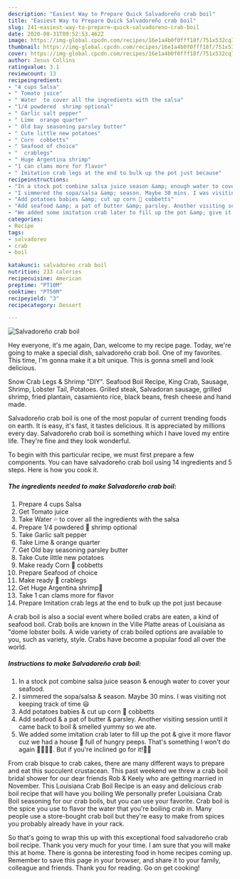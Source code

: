```yaml
---
description: "Easiest Way to Prepare Quick Salvadoreño crab boil"
title: "Easiest Way to Prepare Quick Salvadoreño crab boil"
slug: 241-easiest-way-to-prepare-quick-salvadoreno-crab-boil
date: 2020-08-31T09:52:53.462Z
image: https://img-global.cpcdn.com/recipes/16e1a4b0f0fff18f/751x532cq70/salvadoreno-crab-boil-recipe-main-photo.jpg
thumbnail: https://img-global.cpcdn.com/recipes/16e1a4b0f0fff18f/751x532cq70/salvadoreno-crab-boil-recipe-main-photo.jpg
cover: https://img-global.cpcdn.com/recipes/16e1a4b0f0fff18f/751x532cq70/salvadoreno-crab-boil-recipe-main-photo.jpg
author: Jesus Collins
ratingvalue: 3.1
reviewcount: 13
recipeingredient:
- "4 cups Salsa"
- " Tomato juice"
- " Water  to cover all the ingredients with the salsa"
- "1/4 powdered  shrimp optional"
- " Garlic salt pepper"
- " Lime  orange quarter"
- " Old bay seasoning parsley butter"
- " Cute little new potatoes"
- " Corn  cobbetts"
- " Seafood of choice"
- "  crablegs"
- " Huge Argentina shrimp"
- "1 can clams more for flavor"
- " Imitation crab legs at the end to bulk up the pot just because"
recipeinstructions:
- "In a stock pot combine salsa juice season &amp; enough water to cover your seafood."
- "I simmered the sopa/salsa &amp; season. Maybe 30 mins. I was visiting not keeping track of time 😃"
- "Add potatoes babies &amp; cut up corn 🌽 cobbetts"
- "Add seafood &amp; a pat of butter &amp; parsley. Another visiting session until it came back to boil &amp; smelled yummy so we ate."
- "We added some imitation crab later to fill up the pot &amp; give it more flavor cuz we had a house 🏡 full of hungry peeps. That&#39;s something I won&#39;t do again 🤣🤣🤣👀. But if you&#39;re inclined go for it!🤪🍲"
categories:
- Recipe
tags:
- salvadoreo
- crab
- boil

katakunci: salvadoreo crab boil 
nutrition: 233 calories
recipecuisine: American
preptime: "PT10M"
cooktime: "PT50M"
recipeyield: "3"
recipecategory: Dessert

---
```



![Salvadoreño crab boil](https://img-global.cpcdn.com/recipes/16e1a4b0f0fff18f/751x532cq70/salvadoreno-crab-boil-recipe-main-photo.jpg)

Hey everyone, it's me again, Dan, welcome to my recipe page. Today, we're going to make a special dish, salvadoreño crab boil. One of my favorites. This time, I'm gonna make it a bit unique. This is gonna smell and look delicious.

Snow Crab Legs &amp; Shrimp &#34;DIY&#34;. Seafood Boil Recipe, King Crab, Sausage, Shrimp, Lobster Tail, Potatoes. Grilled steak, Salvadoran sausage, grilled shrimp, fried plantain, casamiento rice, black beans, fresh cheese and hand made.

Salvadoreño crab boil is one of the most popular of current trending foods on earth. It is easy, it's fast, it tastes delicious. It is appreciated by millions every day. Salvadoreño crab boil is something which I have loved my entire life. They're fine and they look wonderful.


To begin with this particular recipe, we must first prepare a few components. You can have salvadoreño crab boil using 14 ingredients and 5 steps. Here is how you cook it.

<!--inarticleads1-->

##### The ingredients needed to make Salvadoreño crab boil:

1. Prepare 4 cups Salsa
1. Get  Tomato juice
1. Take  Water 💦 to cover all the ingredients with the salsa
1. Prepare 1/4 powdered 🦐 shrimp optional
1. Take  Garlic salt pepper
1. Take  Lime &amp; orange quarter
1. Get  Old bay seasoning parsley butter
1. Take  Cute little new potatoes
1. Make ready  Corn 🌽 cobbetts
1. Prepare  Seafood of choice
1. Make ready  🦀 crablegs
1. Get  Huge Argentina shrimp🦐
1. Take 1 can clams more for flavor
1. Prepare  Imitation crab legs at the end to bulk up the pot just because


A crab boil is also a social event where boiled crabs are eaten, a kind of seafood boil. Crab boils are known in the Ville Platte areas of Louisiana as &#34;dome lobster boils. A wide variety of crab boiled options are available to you, such as variety, style. Crabs have become a popular food all over the world. 

<!--inarticleads2-->

##### Instructions to make Salvadoreño crab boil:

1. In a stock pot combine salsa juice season &amp; enough water to cover your seafood.
1. I simmered the sopa/salsa &amp; season. Maybe 30 mins. I was visiting not keeping track of time 😃
1. Add potatoes babies &amp; cut up corn 🌽 cobbetts
1. Add seafood &amp; a pat of butter &amp; parsley. Another visiting session until it came back to boil &amp; smelled yummy so we ate.
1. We added some imitation crab later to fill up the pot &amp; give it more flavor cuz we had a house 🏡 full of hungry peeps. That&#39;s something I won&#39;t do again 🤣🤣🤣👀. But if you&#39;re inclined go for it!🤪🍲


From crab bisque to crab cakes, there are many different ways to prepare and eat this succulent crustacean. This past weekend we threw a crab boil bridal shower for our dear friends Rob &amp; Keely who are getting married in November. This Louisiana Crab Boil Recipe is an easy and delicious crab boil recipe that will have you boiling We personally prefer Louisiana Crab Boil seasoning for our crab boils, but you can use your favorite. Crab boil is the spice you use to flavor the water that you&#39;re boiling crab in. Many people use a store-bought crab boil but they&#39;re easy to make from spices you probably already have in your rack. 

So that's going to wrap this up with this exceptional food salvadoreño crab boil recipe. Thank you very much for your time. I am sure that you will make this at home. There is gonna be interesting food in home recipes coming up. Remember to save this page in your browser, and share it to your family, colleague and friends. Thank you for reading. Go on get cooking!
